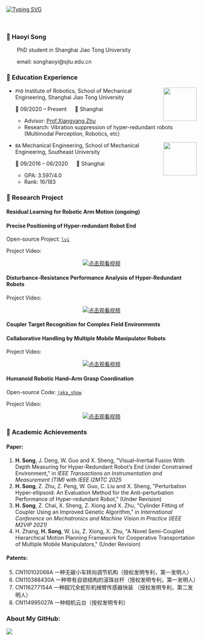 
[![Typing SVG](https://readme-typing-svg.demolab.com?font=Fira+Code&pause=1000&width=435&lines=stay%20foolish,%20stay%20hungry;求知若渴，虚心若愚&center=true&size=27)](https://git.io/typing-svg)

 <div>&nbsp;</div>

### 🙋 Haoyi Song

<p>&emsp;&emsp;PhD student in Shanghai Jiao Tong University</p>
<p>&emsp;&emsp;email: songhaoyi@sjtu.edu.cn</p>

### 🏢 Education Experience

<img align="right" width="88" src="https://vi.sjtu.edu.cn/img/base/Logo.png" />

- `PhD` Institute of Robotics, School of Mechanical Engineering, Shanghai Jiao Tong University

     📌 09/2020 – Present  &emsp; 📍 Shanghai

  - Advisor: [Prof.Xiangyang Zhu](https://me.sjtu.edu.cn/teacher_directory1/zhuxiangyang.html)
  - Research: Vibration suppression of hyper-redundant robots (Multimodal Perception, Robotics, etc)

<img align="right" width="88" src="https://ooo.0x0.ooo/2025/08/21/OfcWbX.png" />

- `BA` Mechanical Engineering, School of Mechanical Engineering, Southeast University

     📌 09/2016 – 06/2020  &emsp; 📍 Shanghai

  - GPA: 3.597/4.0
  - Rank: 16/183

### 📃 Research Project

#### Residual Learning for Robotic Arm Motion (ongoing)

#### Precise Positioning of Hyper-redundant Robot End

Open-source Project:
[`lvi`](https://github.com/Haoyi-SJTU/lvi)

Project Video:

<p align="center">
  <a href="https://youtu.be/FsOk0mO07QY">
    <img src="https://img.youtube.com/vi/FsOk0mO07QY/0.jpg" alt="点击观看视频">
  </a>
</p>

#### Disturbance-Resistance Performance Analysis of Hyper-Redundant Robots

Project Video:

<p align="center">
  <a href="https://www.youtube.com/embed/s-bzES5cZls">
    <img src="https://img.youtube.com/vi/s-bzES5cZls/0.jpg" alt="点击观看视频">
  </a>
</p>

#### Coupler Target Recognition for Complex Field Environments

#### Collaborative Handling by Multiple Mobile Manipulator Robots

Project Video:

<p align="center">
  <a href="https://www.youtube.com/watch?v=Y8ZrnspIuBg">
    <img src="https://img.youtube.com/vi/Y8ZrnspIuBg/0.jpg" alt="点击观看视频">
  </a>
</p>

#### Humanoid Robotic Hand–Arm Grasp Coordination

Open-source Code: [`jaka_show`](https://github.com/Haoyi-SJTU/jaka_show)

Project Video:

<p align="center">
  <a href="https://youtu.be/w6cCVBafOrc">
    <img src="https://img.youtube.com/vi/w6cCVBafOrc/0.jpg" alt="点击观看视频">
  </a>
</p>

### 📃 Academic Achievements

#### Paper:

1. **H. Song**, J. Deng, W. Guo and X. Sheng, "Visual–Inertial Fusion With Depth Measuring for Hyper-Redundant Robot’s End Under Constrained Environment," in *IEEE Transactions on Instrumentation and Measurement (TIM)* with *IEEE I2MTC 2025*
2. **H. Song**, Z. Zhu, Z. Peng, W. Guo, C. Liu and X. Sheng, "Perturbation Hyper-ellipsoid: An Evaluation Method for the Anti-perturbation Performance of Hyper-redundant Robot," (Under Revision)
3. **H. Song**, Z. Chai, X. Sheng, Z. Xiong and X. Zhu, "Cylinder Fitting of Coupler Using an Improved Genetic Algorithm," in *International Conference on Mechatronics and Machine Vision in Practice (IEEE M2VIP 2021)*
4. H. Zhang, **H. Song**, W. Liu, Z. Xiong, X. Zhu, "A Novel Semi-Coupled Hierarchical Motion Planning Framework for Cooperative Transportation of Multiple Mobile Manipulators," (Under Revision)

#### Patents:

5. CN110102068A 一种无碳小车转向调节机构（授权发明专利，第一发明人）
6. CN110388430A 一种带有自锁结构的滚珠丝杆（授权发明专利，第一发明人）
7. CN116277154A 一种超冗余蛇形机械臂传感器快装 （授权发明专利，第二发明人）
8. CN114995027A 一种相机云台（授权发明专利）

### About My GitHub:

<div align="left"> <img src="https://github-readme-stats.vercel.app/api/top-langs/?username=Haoyi-SJTU&hide=TeX,html&hide_title=true&hide_border=true&layout=compact&langs_count=6&text_color=000&icon_color=fff&bg_color=ccebc5,a8ddb5,7bccc4,4eb3d3&theme=graywhite" /> </div>

